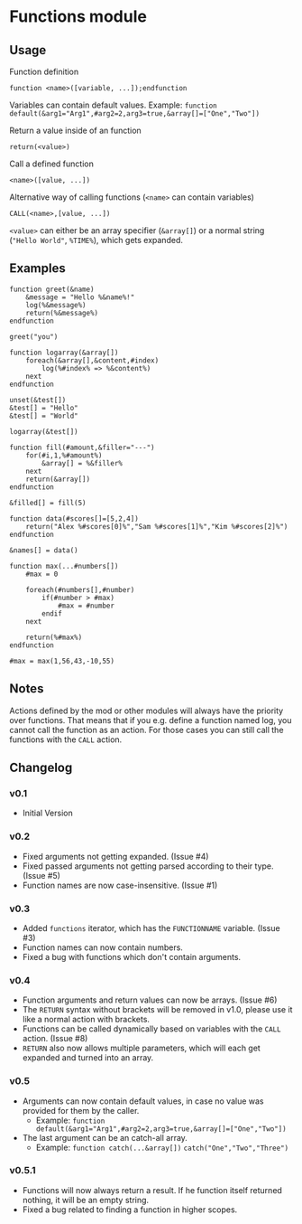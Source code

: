 # Functions module

## Usage

Function definition

```
function <name>([variable, ...]);endfunction
```
Variables can contain default values.
Example: `function default(&arg1="Arg1",#arg2=2,arg3=true,&array[]=["One","Two"])`



Return a value inside of an function

```
return(<value>)
```


Call a defined function

```
<name>([value, ...])
```


Alternative way of calling functions (`<name>` can contain variables)

```
CALL(<name>,[value, ...])
```


`<value>` can either be an array specifier (`&array[]`) or a normal string (`"Hello World"`, `%TIME%`), which gets expanded.

## Examples

```
function greet(&name)
	&message = "Hello %&name%!"
	log(%&message%)
	return(%&message%)
endfunction

greet("you")
```

```
function logarray(&array[])
	foreach(&array[],&content,#index)
		log(%#index% => %&content%)
	next
endfunction

unset(&test[])
&test[] = "Hello"
&test[] = "World"

logarray(&test[])
```

```
function fill(#amount,&filler="---")
	for(#i,1,%#amount%)
		&array[] = %&filler%
	next
	return(&array[])
endfunction

&filled[] = fill(5)
```

```
function data(#scores[]=[5,2,4])
	return("Alex %#scores[0]%","Sam %#scores[1]%","Kim %#scores[2]%")
endfunction

&names[] = data()
```

```
function max(...#numbers[])
	#max = 0
	
	foreach(#numbers[],#number)
		if(#number > #max)
			#max = #number
		endif
	next
	
	return(%#max%)
endfunction

#max = max(1,56,43,-10,55)
```

## Notes

Actions defined by the mod or other modules will always have the priority over functions.
That means that if you e.g. define a function named log, you cannot call the function as an action.
For those cases you can still call the functions with the `CALL` action.

## Changelog

### v0.1

 * Initial Version

### v0.2

 * Fixed arguments not getting expanded. (Issue #4)
 * Fixed passed arguments not getting parsed according to their type. (Issue #5)
 * Function names are now case-insensitive. (Issue #1)

### v0.3
 * Added `functions` iterator, which has the `FUNCTIONNAME` variable. (Issue #3)
 * Function names can now contain numbers.
 * Fixed a bug with functions which don't contain arguments.

### v0.4
 * Function arguments and return values can now be arrays. (Issue #6)
 * The `RETURN` syntax without brackets will be removed in v1.0, please use it like a normal action with brackets.
 * Functions can be called dynamically based on variables with the `CALL` action. (Issue #8)
 * `RETURN` also now allows multiple parameters, which will each get expanded and turned into an array.

### v0.5
 * Arguments can now contain default values, in case no value was provided for them by the caller.
 	* Example: `function default(&arg1="Arg1",#arg2=2,arg3=true,&array[]=["One","Two"])`
 * The last argument can be an catch-all array.
 	* Example: `function catch(...&array[])` `catch("One","Two","Three")`

### v0.5.1
 * Functions will now always return a result. If he function itself returned nothing, it will be an empty string.
 * Fixed a bug related to finding a function in higher scopes.
